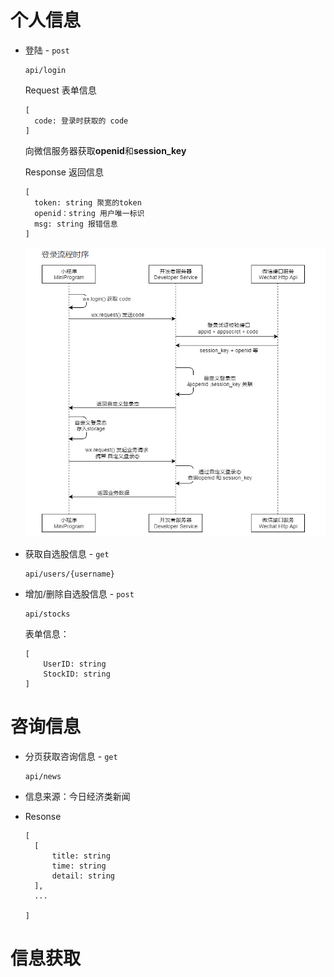 # 个人信息

* 登陆 - `post`

  ```
  api/login
  ```

  Request 表单信息

  ```
  [
  	code: 登录时获取的 code
  ]
  ```

  向微信服务器获取**openid**和**session_key**

  Response 返回信息

  ```
  [
  	token: string 聚宽的token
  	openid：string 用户唯一标识	
  	msg: string 报错信息
  ]
  ```

  

  ![login](./images/login.png)

* 获取自选股信息 - `get`

  ```
  api/users/{username}
  ```

* 增加/删除自选股信息 - `post`

  ```
  api/stocks
  ```

  表单信息：

  ```
  [
      UserID: string
      StockID: string
  ]
  ```

# 咨询信息
* 分页获取咨询信息 - `get`
  ```
  api/news
  ```

* 信息来源：今日经济类新闻

* Resonse

  ```
  [
  	[
  		title: string
  		time: string
  		detail: string
  	],
  	...
  
  ]
  ```

  

# 信息获取

